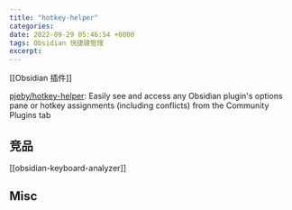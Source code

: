 ```yaml
---
title: "hotkey-helper"
categories: 
date: 2022-09-29 05:46:54 +0800
tags: Obsidian 快捷键管理
excerpt: 
---
```



[[Obsidian 插件]]


[pjeby/hotkey-helper](https://github.com/pjeby/hotkey-helper): Easily see and access any Obsidian plugin's options pane or hotkey assignments (including conflicts) from the Community Plugins tab



## 竞品

[[obsidian-keyboard-analyzer]]




## Misc



